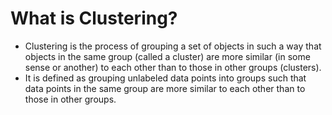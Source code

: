 # What is Clustering?
  - Clustering is the process of grouping a set of objects in such a way that objects in the same group (called a cluster) are more similar (in some sense or another) to each other than to those in other groups (clusters).
  - It is defined as grouping unlabeled data points into groups such that data points in the same group are more similar to each other than to those in other groups.